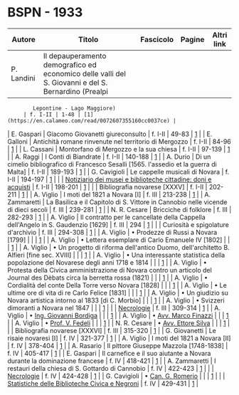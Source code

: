# BSPN - 1933

| Autore     | Titolo                                                                                              | Fascicolo | Pagine | Altri link |
|------------|-----------------------------------------------------------------------------------------------------|-----------|--------|------------|
| P. Landini | Il depauperamento demografico ed economico delle valli del S. Giovanni e del S. Bernardino (Prealpi 

            Lepontine - Lago Maggiore)
         | f. I-II | 1-48 | [1](https://en.calameo.com/read/0072607355160cc0037ce) |

| E. Gaspari | Giacomo Giovanetti giureconsulto | f. I-II |
49-83 | [1](https://en.calameo.com/read/0072607355160cc0037ce) |
| E. Galloni | Antichità romane rinvenute nel territorio di Mergozzo | f. I-II |
84-96 | [1](https://en.calameo.com/read/0072607355160cc0037ce) |
| L. Cassani | Montorfano di Mergozzo e la sua chiesa | f. I-II |
97-139 | [1](https://en.calameo.com/read/0072607355160cc0037ce) |
| A. Raggi | I Conti di Biandrate | f. I-II | 140-188 | [1](https://en.calameo.com/read/0072607355160cc0037ce) |
| A. Durio | Di un cimelio bibliografico di Francesco Sesalli [1565. l'assedio et la guerra di Malta] | f. I-II |
189-193 | [1](https://en.calameo.com/read/0072607355160cc0037ce) |
| G. Cavigioli | Le cappelle musicali di Novara | f. I-II |
194-197 | [1](https://en.calameo.com/read/0072607355160cc0037ce) |
| | [Notiziario dei musei e biblioteche cittadine: doni e
acquisti](http://www.ssno.it/BSPNo/bspn_not33.html#331) | f. I-II |
198-201 | [1](https://en.calameo.com/read/0072607355160cc0037ce) |
| | Bibliografia novarese [XXXV] | f. I-II | 202-211 | [1](https://en.calameo.com/read/0072607355160cc0037ce) |
| A. Viglio | I moti del 1821 a Novara [I] | f. III | 213-238 | [1](https://en.calameo.com/read/0072607356c0a3815ed4d) |
| A. Zammaretti | La Basilica e il Capitolo di S. Vittore in Cannobio nelle vicende di dieci secoli | f. III |
239-281 | [1](https://en.calameo.com/read/0072607356c0a3815ed4d) |
| N. R. Cesare | Bricciche di folklore | f. III | 282-293 | [1](https://en.calameo.com/read/0072607356c0a3815ed4d) |
| A. Viglio | Il contratto per le cancellate della Cappella dell'Angelo in S. Gaudenzio [1629] | f. III |
294 | [1](https://en.calameo.com/read/0072607356c0a3815ed4d) |
| | Curiosità e spigolature d'archivio | f. III | 294-308 | [1](https://en.calameo.com/read/0072607356c0a3815ed4d) |
| A. Viglio | • Prodezze di Russi a Novara [1799] | | | [1](https://en.calameo.com/read/0072607356c0a3815ed4d) |
| A. Viglio | • Lettera esemplare di Carlo Emanuele
IV [1802] | | | [1](https://en.calameo.com/read/0072607356c0a3815ed4d) |
| A. Viglio | • Un progetto di riforma dell'antico Duomo, dell'architetto B.
Alfieri [fine sec. XVIII] | | | [1](https://en.calameo.com/read/0072607356c0a3815ed4d) |
| A. Viglio | • Una interessante statistica della popolazione del Novarese degli anni 1718 e
1814 | | | [1](https://en.calameo.com/read/0072607356c0a3815ed4d) |
| A. Viglio | • Protesta della Civica amministrazione di Novara contro un articolo del Journal des Dèbats
circa la berretta rossa (1821)
| | | [1](https://en.calameo.com/read/0072607356c0a3815ed4d) |
| A. Viglio | • Cordialità del conte Della Torre verso
Novara [1828] | | | [1](https://en.calameo.com/read/0072607356c0a3815ed4d) |
| A. Viglio | • Le ultime ore di vita di re Carlo
Felice [1831] | | | [1](https://en.calameo.com/read/0072607356c0a3815ed4d) |
| A. Viglio | • Un giudizio su Novara artistica intorno al
1833 [di C. Morbio] | | | [1](https://en.calameo.com/read/0072607356c0a3815ed4d) |
| A. Viglio | • Svizzeri dimoranti a Novara nel 1847 | | | [1](https://en.calameo.com/read/0072607356c0a3815ed4d) |
| | [Necrologie](http://www.ssno.it/BSPNo/bspn_not33.html#333) | f. III |
309-314 | [1](https://en.calameo.com/read/0072607356c0a3815ed4d) |
| A.
Viglio | • [Ing. Giovanni Bordiga](http://www.ssno.it/BSPNo/bspn_not33.html#333bord) | | | [1](https://en.calameo.com/read/0072607356c0a3815ed4d) |
| A.
Viglio | • [Avv. Marco Finazzi](http://www.ssno.it/BSPNo/bspn_not33.html#333fin) | | | [1](https://en.calameo.com/read/0072607356c0a3815ed4d) |
| A.
Viglio | • [Prof. V. Fedeli](http://www.ssno.it/BSPNo/bspn_not33.html#333fed) | | | [1](https://en.calameo.com/read/0072607356c0a3815ed4d) |
| N. R.
Cesare | • [Avv. Ettore Silva](http://www.ssno.it/BSPNo/bspn_not33.html#333sil) | | | [1](https://en.calameo.com/read/0072607356c0a3815ed4d) |
| | Bibliografia novarese [XXXVI] | f. III | 315-320 | [1](https://en.calameo.com/read/0072607356c0a3815ed4d) |
| G. Giovanetti | Le risaie novaresi [I] | f. IV | 321-377 | [1](https://en.calameo.com/read/0072607352f1d7529f69a) |
| A. Viglio | I moti del 1821 a Novara [II] | f. IV | 378-404 | [1](https://en.calameo.com/read/0072607352f1d7529f69a) |
| A. Rasario | Il pittore Giuseppe Mazzola [1748-1838] | f. IV |
405-417 | [1](https://en.calameo.com/read/0072607352f1d7529f69a) |
| E. Gaspari | Il carnefice e il suo aiutante a Novara durante la dominazione francese | f. IV |
418-421 | [1](https://en.calameo.com/read/0072607352f1d7529f69a) |
| A. Zammaretti | I restauri della chiesa di S. Gottardo di Cannobio | f. IV |
422-423 | [1](https://en.calameo.com/read/0072607352f1d7529f69a) |
| | [Necrologie](http://www.ssno.it/BSPNo/bspn_not33.html#334a) | f. IV |
424-428 | [1](https://en.calameo.com/read/0072607352f1d7529f69a) |
| G.
Cavigioli | • [Can. G. Romerio](http://www.ssno.it/BSPNo/bspn_not33.html#334rom) | | | [1](https://en.calameo.com/read/0072607352f1d7529f69a) |
| | [Statistiche delle Biblioteche Civica e Negroni](http://www.ssno.it/BSPNo/bspn_not33.html#334b)
| f. IV | 429-431 | [1](https://en.calameo.com/read/0072607352f1d7529f69a) |
